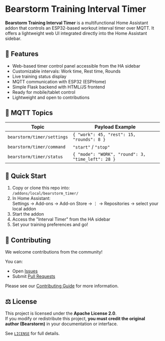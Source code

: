 # Bearstorm Training Interval Timer

**Bearstorm Training Interval Timer** is a multifunctional Home Assistant addon that controls an ESP32-based workout interval timer over MQTT. It offers a lightweight web UI integrated directly into the Home Assistant sidebar.

## 🔧 Features

- Web-based timer control panel accessible from the HA sidebar
- Customizable intervals: Work time, Rest time, Rounds
- Live training status display
- MQTT communication with ESP32 (ESPHome)
- Simple Flask backend with HTML/JS frontend
- Ready for mobile/tablet control
- Lightweight and open to contributions

## 📡 MQTT Topics

| Topic                         | Payload Example                          |
|------------------------------|-------------------------------------------|
| `bearstorm/timer/settings`   | `{ "work": 45, "rest": 15, "rounds": 8 }` |
| `bearstorm/timer/command`    | `"start"` / `"stop"`                      |
| `bearstorm/timer/status`     | `{ "mode": "WORK", "round": 3, "time_left": 28 }` |

## 🚀 Quick Start

1. Copy or clone this repo into:  
   `/addons/local/bearstorm_timer/`
2. In Home Assistant:  
   Settings → Add-ons → Add-on Store → ⋮ → Repositories → select your local addon
3. Start the addon
4. Access the "Interval Timer" from the HA sidebar
5. Set your training preferences and go!

## 🤝 Contributing

We welcome contributions from the community!

You can:
- Open [Issues](https://github.com/bearstorm/bearstorm-training-interval-timer/issues)
- Submit [Pull Requests](https://github.com/bearstorm/bearstorm-training-interval-timer/pulls)

Please see our [Contributing Guide](CONTRIBUTING.md) for more information.

## ⚖️ License

This project is licensed under the **Apache License 2.0**.  
If you modify or redistribute this project, **you must credit the original author (Bearstorm)** in your documentation or interface.

See [`LICENSE`](LICENSE) for full details.
